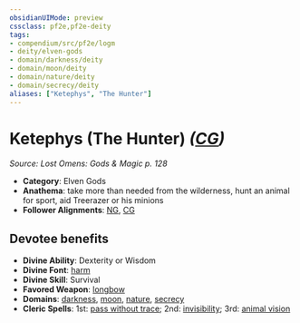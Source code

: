 ```yaml
---
obsidianUIMode: preview
cssclass: pf2e,pf2e-deity
tags:
- compendium/src/pf2e/logm
- deity/elven-gods
- domain/darkness/deity
- domain/moon/deity
- domain/nature/deity
- domain/secrecy/deity
aliases: ["Ketephys", "The Hunter"]
---
```

# Ketephys (The Hunter) *([CG](../../../rules/traits/chaotic-good-b1.md))*  
*Source: Lost Omens: Gods & Magic p. 128*  

- **Category**: Elven Gods
- **Anathema**: take more than needed from the wilderness, hunt an animal for sport, aid Treerazer or his minions
- **Follower Alignments**: [NG](../../../rules/traits/neutral-good-b1.md), [CG](../../../rules/traits/chaotic-good-b1.md)

## Devotee benefits

- **Divine Ability**: Dexterity or Wisdom
- **Divine Font**: [harm](../../spells/harm.md)
- **Divine Skill**: Survival
- **Favored Weapon**: [longbow](../../equipment/items/longbow.md)
- **Domains**: [darkness](../domains.md#Darkness), [moon](../domains.md#Moon), [nature](../domains.md#Nature), [secrecy](../domains.md#Secrecy)
- **Cleric Spells**: 1st: [pass without trace](../../spells/pass-without-trace.md); 2nd: [invisibility](../../spells/invisibility.md); 3rd: [animal vision](../../spells/animal-vision.md)